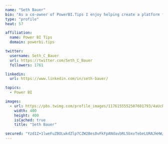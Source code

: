 ```yaml
---
name: "Seth Bauer"
bio: "As a co-owner of PowerBI.Tips I enjoy helping create a platform for new and advanced users alike to learn and expand their skills and get the most out of Power BI."
type: "profile"
heat: 57

affiliation:
  name: Power BI Tips
  domain: powerbi.tips

twitter:
  username: Seth_C_Bauer
  url: https://twitter.com/Seth_C_Bauer
  followers: 1761

linkedin:
  url: https://www.linkedin.com/in/seth-bauer/

topics:
  - Power BI

images:
  - url: https://pbs.twimg.com/profile_images/1176155552587681793/4aUcPKoe_400x400.jpg
    width: 400
    height: 400
    isCached: true
    title: "Seth Bauer"

secured: "Yzd1Z+1lweFuZBOLwkdZlp7CZW2Bes0vFkFpANdavbRL5bxvTebeLURAJkHW/bPt4N7DA9/38t+VAZ7X4IdPPfxggSdMubQJW/lj5/1KM6LKh3xkDan/VTnBWu8/dW3eReQcu9x6+luT3Ai2h3ZwWP7vP+EjMJ90m+O4Atup3ImKYAD2iFyv3mFps4VDtUZV4YCoSNmgt///5cyaPYjSMVgtqDwHsqZ6SLbFB62ChV9h6JoaevskLQZOAFgELDdVAho0AZOxDwAyum/NdtHEPxbZz+ukAtUb1R1DPefs4h/ZtjIsiEBx+dfw5PngxqKNRgYsHs2ValwaGN9u2gOZMkL6s83c+4Fa+UNFj3oI1J/P7l8zuChc7/alcxV9NWlRTdEAsNb8axP2Y7zNC9g+3H/aeszpCSXY4jDtJJwDdEk=;GIaV1Z2XJGvzdpIqChegEg=="
---
```


